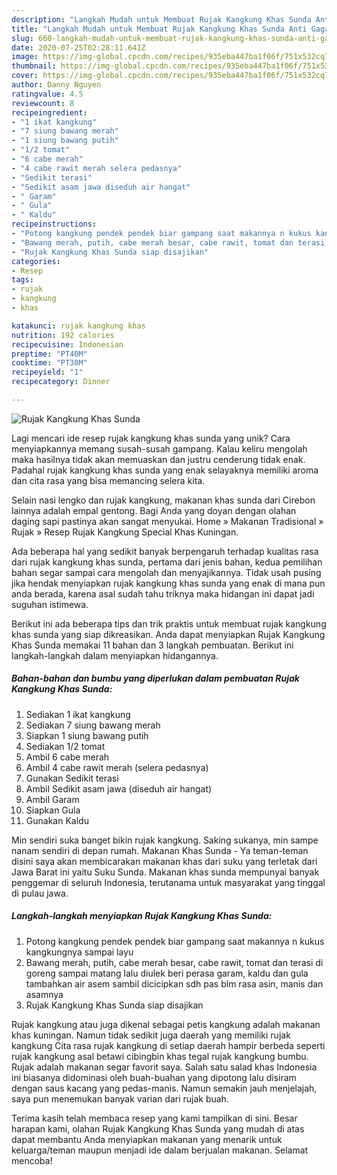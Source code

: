 ```yaml
---
description: "Langkah Mudah untuk Membuat Rujak Kangkung Khas Sunda Anti Gagal"
title: "Langkah Mudah untuk Membuat Rujak Kangkung Khas Sunda Anti Gagal"
slug: 660-langkah-mudah-untuk-membuat-rujak-kangkung-khas-sunda-anti-gagal
date: 2020-07-25T02:28:11.641Z
image: https://img-global.cpcdn.com/recipes/935eba447ba1f06f/751x532cq70/rujak-kangkung-khas-sunda-foto-resep-utama.jpg
thumbnail: https://img-global.cpcdn.com/recipes/935eba447ba1f06f/751x532cq70/rujak-kangkung-khas-sunda-foto-resep-utama.jpg
cover: https://img-global.cpcdn.com/recipes/935eba447ba1f06f/751x532cq70/rujak-kangkung-khas-sunda-foto-resep-utama.jpg
author: Danny Nguyen
ratingvalue: 4.5
reviewcount: 8
recipeingredient:
- "1 ikat kangkung"
- "7 siung bawang merah"
- "1 siung bawang putih"
- "1/2 tomat"
- "6 cabe merah"
- "4 cabe rawit merah selera pedasnya"
- "Sedikit terasi"
- "Sedikit asam jawa diseduh air hangat"
- " Garam"
- " Gula"
- " Kaldu"
recipeinstructions:
- "Potong kangkung pendek pendek biar gampang saat makannya n kukus kangkungnya sampai layu"
- "Bawang merah, putih, cabe merah besar, cabe rawit, tomat dan terasi di goreng sampai matang lalu diulek beri perasa garam, kaldu dan gula tambahkan air asem sambil dicicipkan sdh pas blm rasa asin, manis dan asamnya"
- "Rujak Kangkung Khas Sunda siap disajikan"
categories:
- Resep
tags:
- rujak
- kangkung
- khas

katakunci: rujak kangkung khas 
nutrition: 192 calories
recipecuisine: Indonesian
preptime: "PT40M"
cooktime: "PT30M"
recipeyield: "1"
recipecategory: Dinner

---
```



![Rujak Kangkung Khas Sunda](https://img-global.cpcdn.com/recipes/935eba447ba1f06f/751x532cq70/rujak-kangkung-khas-sunda-foto-resep-utama.jpg)

Lagi mencari ide resep rujak kangkung khas sunda yang unik? Cara menyiapkannya memang susah-susah gampang. Kalau keliru mengolah maka hasilnya tidak akan memuaskan dan justru cenderung tidak enak. Padahal rujak kangkung khas sunda yang enak selayaknya memiliki aroma dan cita rasa yang bisa memancing selera kita.

Selain nasi lengko dan rujak kangkung, makanan khas sunda dari Cirebon lainnya adalah empal gentong. Bagi Anda yang doyan dengan olahan daging sapi pastinya akan sangat menyukai. Home » Makanan Tradisional » Rujak » Resep Rujak Kangkung Special Khas Kuningan.

Ada beberapa hal yang sedikit banyak berpengaruh terhadap kualitas rasa dari rujak kangkung khas sunda, pertama dari jenis bahan, kedua pemilihan bahan segar sampai cara mengolah dan menyajikannya. Tidak usah pusing jika hendak menyiapkan rujak kangkung khas sunda yang enak di mana pun anda berada, karena asal sudah tahu triknya maka hidangan ini dapat jadi suguhan istimewa.


Berikut ini ada beberapa tips dan trik praktis untuk membuat rujak kangkung khas sunda yang siap dikreasikan. Anda dapat menyiapkan Rujak Kangkung Khas Sunda memakai 11 bahan dan 3 langkah pembuatan. Berikut ini langkah-langkah dalam menyiapkan hidangannya.

<!--inarticleads1-->

##### Bahan-bahan dan bumbu yang diperlukan dalam pembuatan Rujak Kangkung Khas Sunda:

1. Sediakan 1 ikat kangkung
1. Sediakan 7 siung bawang merah
1. Siapkan 1 siung bawang putih
1. Sediakan 1/2 tomat
1. Ambil 6 cabe merah
1. Ambil 4 cabe rawit merah (selera pedasnya)
1. Gunakan Sedikit terasi
1. Ambil Sedikit asam jawa (diseduh air hangat)
1. Ambil  Garam
1. Siapkan  Gula
1. Gunakan  Kaldu


Min sendiri suka banget bikin rujak kangkung. Saking sukanya, min sampe nanam sendiri di depan rumah. Makanan Khas Sunda - Ya teman-teman disini saya akan membicarakan makanan khas dari suku yang terletak dari Jawa Barat ini yaitu Suku Sunda. Makanan khas sunda mempunyai banyak penggemar di seluruh Indonesia, terutanama untuk masyarakat yang tinggal di pulau jawa. 

<!--inarticleads2-->

##### Langkah-langkah menyiapkan Rujak Kangkung Khas Sunda:

1. Potong kangkung pendek pendek biar gampang saat makannya n kukus kangkungnya sampai layu
1. Bawang merah, putih, cabe merah besar, cabe rawit, tomat dan terasi di goreng sampai matang lalu diulek beri perasa garam, kaldu dan gula tambahkan air asem sambil dicicipkan sdh pas blm rasa asin, manis dan asamnya
1. Rujak Kangkung Khas Sunda siap disajikan


Rujak kangkung atau juga dikenal sebagai petis kangkung adalah makanan khas kuningan. Namun tidak sedikit juga daerah yang memiliki rujak kangkung Cita rasa rujak kangkung di setiap daerah hampir berbeda seperti rujak kangkung asal betawi cibingbin khas tegal rujak kangkung bumbu. Rujak adalah makanan segar favorit saya. Salah satu salad khas Indonesia ini biasanya didominasi oleh buah-buahan yang dipotong lalu disiram dengan saus kacang yang pedas-manis. Namun semakin jauh menjelajah, saya pun menemukan banyak varian dari rujak buah. 

Terima kasih telah membaca resep yang kami tampilkan di sini. Besar harapan kami, olahan Rujak Kangkung Khas Sunda yang mudah di atas dapat membantu Anda menyiapkan makanan yang menarik untuk keluarga/teman maupun menjadi ide dalam berjualan makanan. Selamat mencoba!
